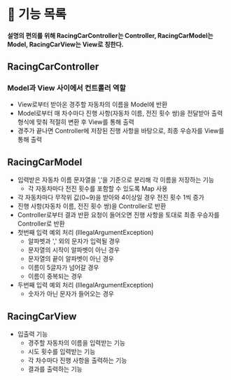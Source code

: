 # 📝 기능 목록
#### 설명의 편의를 위해 RacingCarController는 Controller, RacingCarModel는 Model, RacingCarView는 View로 칭한다.

## RacingCarController

### Model과 View 사이에서 컨트롤러 역할

- View로부터 받아온 경주할 자동차의 이름을 Model에 반환
- Model로부터 매 차수마다 진행 사항(자동차 이름, 전진 횟수 쌍)을 전달받아 출력형식에 맞춰 적절히 변환 후 View를 통해 출력
- 경주가 끝나면 Controller에 저장된 진행 사항을 바탕으로, 최종 우승자를 View를 통해 출력

## RacingCarModel

- 입력받은 자동차 이름 문자열을 ','을 기준으로 분리해 각 이름을 저장하는 기능
  - 각 자동차마다 전진 횟수를 포함할 수 있도록 Map 사용
- 각 자동차마다 무작위 값(0~9)을 받아와 4이상일 경우 전진 횟수 1씩 증가
- 진행 사항(자동차 이름, 전진 횟수 쌍)을 Controller로 반환
- Controller로부터 결과 반환 요청이 들어오면 진행 사항을 토대로 최종 우승자를 Controller로 반환
- 첫번째 입력 예외 처리 (IllegalArgumentException)
  - 알파벳과 ',' 외의 문자가 입력될 경우
  - 문자열의 시작이 알파벳이 아닌 경우
  - 문자열의 끝이 알파벳이 아닌 경우
  - 이름이 5글자가 넘어갈 경우
  - 이름이 중복되는 경우
- 두번째 입력 예외 처리 (IllegalArgumentException)
  - 숫자가 아닌 문자가 들어오는 경우

## RacingCarView

- 입출력 기능
  - 경주할 자동차의 이름을 입력받는 기능
  - 시도 횟수를 입력받는 기능
  - 각 차수마다 진행 사항을 출력하는 기능
  - 결과를 출력하는 기능